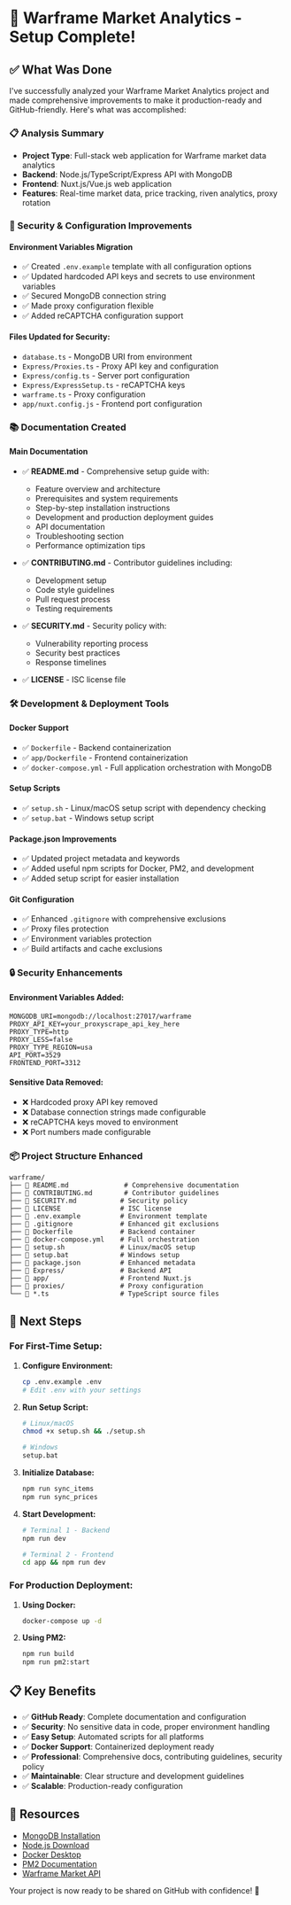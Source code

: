 # 🚀 Warframe Market Analytics - Setup Complete!

## ✅ What Was Done

I've successfully analyzed your Warframe Market Analytics project and made comprehensive improvements to make it production-ready and GitHub-friendly. Here's what was accomplished:

### 📋 Analysis Summary
- **Project Type**: Full-stack web application for Warframe market data analytics
- **Backend**: Node.js/TypeScript/Express API with MongoDB
- **Frontend**: Nuxt.js/Vue.js web application  
- **Features**: Real-time market data, price tracking, riven analytics, proxy rotation

### 🔧 Security & Configuration Improvements

#### Environment Variables Migration
- ✅ Created `.env.example` template with all configuration options
- ✅ Updated hardcoded API keys and secrets to use environment variables
- ✅ Secured MongoDB connection string
- ✅ Made proxy configuration flexible
- ✅ Added reCAPTCHA configuration support

#### Files Updated for Security:
- `database.ts` - MongoDB URI from environment
- `Express/Proxies.ts` - Proxy API key and configuration
- `Express/config.ts` - Server port configuration
- `Express/ExpressSetup.ts` - reCAPTCHA keys
- `warframe.ts` - Proxy configuration
- `app/nuxt.config.js` - Frontend port configuration

### 📚 Documentation Created

#### Main Documentation
- ✅ **README.md** - Comprehensive setup guide with:
  - Feature overview and architecture
  - Prerequisites and system requirements
  - Step-by-step installation instructions
  - Development and production deployment guides
  - API documentation
  - Troubleshooting section
  - Performance optimization tips

- ✅ **CONTRIBUTING.md** - Contributor guidelines including:
  - Development setup
  - Code style guidelines
  - Pull request process
  - Testing requirements

- ✅ **SECURITY.md** - Security policy with:
  - Vulnerability reporting process
  - Security best practices
  - Response timelines

- ✅ **LICENSE** - ISC license file

### 🛠 Development & Deployment Tools

#### Docker Support
- ✅ `Dockerfile` - Backend containerization
- ✅ `app/Dockerfile` - Frontend containerization  
- ✅ `docker-compose.yml` - Full application orchestration with MongoDB

#### Setup Scripts
- ✅ `setup.sh` - Linux/macOS setup script with dependency checking
- ✅ `setup.bat` - Windows setup script

#### Package.json Improvements
- ✅ Updated project metadata and keywords
- ✅ Added useful npm scripts for Docker, PM2, and development
- ✅ Added setup script for easier installation

#### Git Configuration
- ✅ Enhanced `.gitignore` with comprehensive exclusions
- ✅ Proxy files protection
- ✅ Environment variables protection
- ✅ Build artifacts and cache exclusions

### 🔒 Security Enhancements

#### Environment Variables Added:
```env
MONGODB_URI=mongodb://localhost:27017/warframe
PROXY_API_KEY=your_proxyscrape_api_key_here
PROXY_TYPE=http
PROXY_LESS=false
PROXY_TYPE_REGION=usa
API_PORT=3529
FRONTEND_PORT=3312
```

#### Sensitive Data Removed:
- ❌ Hardcoded proxy API key removed
- ❌ Database connection strings made configurable
- ❌ reCAPTCHA keys moved to environment
- ❌ Port numbers made configurable

### 📦 Project Structure Enhanced

```
warframe/
├── 📄 README.md              # Comprehensive documentation
├── 📄 CONTRIBUTING.md        # Contributor guidelines  
├── 📄 SECURITY.md           # Security policy
├── 📄 LICENSE               # ISC license
├── 📄 .env.example          # Environment template
├── 📄 .gitignore            # Enhanced git exclusions
├── 📄 Dockerfile            # Backend container
├── 📄 docker-compose.yml    # Full orchestration
├── 📄 setup.sh              # Linux/macOS setup
├── 📄 setup.bat             # Windows setup
├── 📄 package.json          # Enhanced metadata
├── 📁 Express/              # Backend API
├── 📁 app/                  # Frontend Nuxt.js
├── 📁 proxies/              # Proxy configuration
└── 📄 *.ts                  # TypeScript source files
```

## 🚀 Next Steps

### For First-Time Setup:

1. **Configure Environment:**
   ```bash
   cp .env.example .env
   # Edit .env with your settings
   ```

2. **Run Setup Script:**
   ```bash
   # Linux/macOS
   chmod +x setup.sh && ./setup.sh
   
   # Windows
   setup.bat
   ```

3. **Initialize Database:**
   ```bash
   npm run sync_items
   npm run sync_prices
   ```

4. **Start Development:**
   ```bash
   # Terminal 1 - Backend
   npm run dev
   
   # Terminal 2 - Frontend  
   cd app && npm run dev
   ```

### For Production Deployment:

1. **Using Docker:**
   ```bash
   docker-compose up -d
   ```

2. **Using PM2:**
   ```bash
   npm run build
   npm run pm2:start
   ```

## 📋 Key Benefits

- ✅ **GitHub Ready**: Complete documentation and configuration
- ✅ **Security**: No sensitive data in code, proper environment handling
- ✅ **Easy Setup**: Automated scripts for all platforms
- ✅ **Docker Support**: Containerized deployment ready
- ✅ **Professional**: Comprehensive docs, contributing guidelines, security policy
- ✅ **Maintainable**: Clear structure and development guidelines
- ✅ **Scalable**: Production-ready configuration

## 🔗 Resources

- [MongoDB Installation](https://www.mongodb.com/try/download/community)
- [Node.js Download](https://nodejs.org/)
- [Docker Desktop](https://www.docker.com/products/docker-desktop)
- [PM2 Documentation](https://pm2.keymetrics.io/)
- [Warframe Market API](https://warframe.market/)

Your project is now ready to be shared on GitHub with confidence! 🎉
